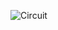 ![Circuit](https://user-images.githubusercontent.com/89237535/136998960-870f499b-bc80-4514-9526-224e4e5bd8be.png)
